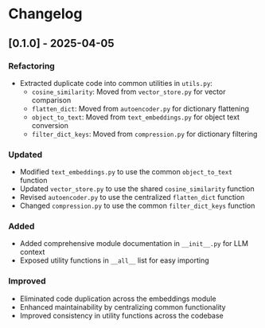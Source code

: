 # Changelog

## [0.1.0] - 2025-04-05

### Refactoring
- Extracted duplicate code into common utilities in `utils.py`:
  - `cosine_similarity`: Moved from `vector_store.py` for vector comparison
  - `flatten_dict`: Moved from `autoencoder.py` for dictionary flattening
  - `object_to_text`: Moved from `text_embeddings.py` for object text conversion
  - `filter_dict_keys`: Moved from `compression.py` for dictionary filtering

### Updated
- Modified `text_embeddings.py` to use the common `object_to_text` function
- Updated `vector_store.py` to use the shared `cosine_similarity` function
- Revised `autoencoder.py` to use the centralized `flatten_dict` function
- Changed `compression.py` to use the common `filter_dict_keys` function

### Added
- Added comprehensive module documentation in `__init__.py` for LLM context
- Exposed utility functions in `__all__` list for easy importing

### Improved
- Eliminated code duplication across the embeddings module
- Enhanced maintainability by centralizing common functionality
- Improved consistency in utility functions across the codebase